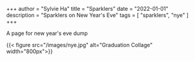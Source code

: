 +++
author = "Sylvie Ha"
title = "Sparklers"
date = "2022-01-01"
description = "Sparklers on New Year's Eve"
tags = [
    "sparklers", "nye"
]
+++

A page for new year's eve dump

{{< figure src="/images/nye.jpg" alt="Graduation Collage" width="800px">}}
